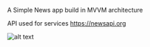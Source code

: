 A Simple News app build in MVVM architecture 

API used for services https://newsapi.org

![alt text](https://github.com/APMapple/News/blob/master/News/sample.png?raw=true)
